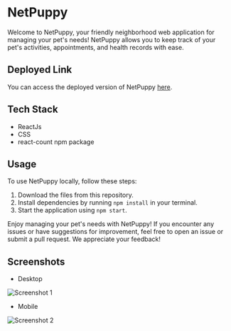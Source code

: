 # NetPuppy

Welcome to NetPuppy, your friendly neighborhood web application for managing your pet's needs! NetPuppy allows you to keep track of your pet's activities, appointments, and health records with ease.

## Deployed Link

You can access the deployed version of NetPuppy [here](https://deluxe-lollipop-0f5dc9.netlify.app/).

## Tech Stack

- ReactJs
- CSS
- react-count npm package
  
## Usage

To use NetPuppy locally, follow these steps:

1. Download the files from this repository.
2. Install dependencies by running `npm install` in your terminal.
3. Start the application using `npm start`.

Enjoy managing your pet's needs with NetPuppy! If you encounter any issues or have suggestions for improvement, feel free to open an issue or submit a pull request. We appreciate your feedback!

## Screenshots

- Desktop

![Screenshot 1](https://github.com/viveKing21/react-netpuppy/blob/main/screenshots/desktop.png)

- Mobile

![Screenshot 2](https://github.com/viveKing21/react-netpuppy/blob/main/screenshots/mobile.png)
